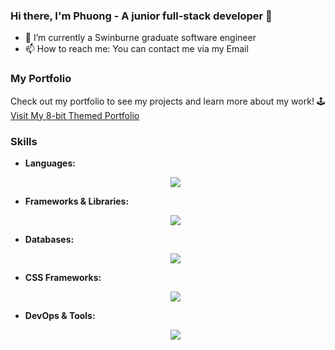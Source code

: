 ### Hi there, I'm Phuong - A junior full-stack developer 👋

- 🌱 I’m currently a Swinburne graduate software engineer
- 📫 How to reach me: You can contact me via my Email

### My Portfolio
Check out my portfolio to see my projects and learn more about my work!
🕹️ [Visit My 8-bit Themed Portfolio](https://mngduyphuong.github.io/portfolio/)

### Skills

- **Languages:**
  <p align="center">
  <a href="https://skillicons.dev">
    <img src="https://skillicons.dev/icons?i=html,sass,css,js,dotnet,cs,cpp,php" />
  </a>
</p>

- **Frameworks & Libraries:**
  <p align="center">
  <a href="https://skillicons.dev">
    <img src="https://skillicons.dev/icons?i=nodejs,nuxtjs,react,vue" />
  </a>
</p>

- **Databases:**
  <p align="center">
  <a href="https://skillicons.dev">
    <img src="https://skillicons.dev/icons?i=mysql,postgres,graphql" />
  </a>      
</p>

- **CSS Frameworks:**
  <p align="center">
  <a href="https://skillicons.dev">
    <img src="https://skillicons.dev/icons?i=tailwind,bootstrap,vuetify" />   
  </a>
</p>

- **DevOps & Tools:**

  <p align="center">
  <a href="https://skillicons.dev">
    <img src="https://skillicons.dev/icons?i=azure,git,docker,figma" />
  </a>          
</p>
